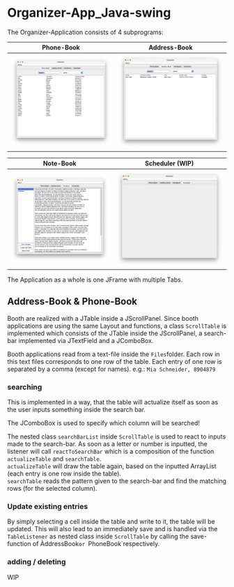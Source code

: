 # Organizer-App_Java-swing

The Organizer-Application consists of 4 subprograms:  

| **Phone-Book**                                         | **Address-Book**                                           |
|--------------------------------------------------------|------------------------------------------------------------|
| ![Phone-Book_Frame.png](Images%2FPhone-Book_Frame.png) | ![Address-Book_Frame.png](Images%2FAddress-Book_Frame.png) |

| **Note-Book**                                        | **Scheduler (WIP)**                                  |
|------------------------------------------------------|------------------------------------------------------|
| ![Note-Book_Frame.png](Images%2FNote-Book_Frame.png) | ![Scheduler_Frame.png](Images%2FScheduler_Frame.png) |

The Application as a whole is one JFrame with multiple Tabs.

## Address-Book & Phone-Book
Booth are realized with a JTable inside a JScrollPanel. Since booth applications
are using the same Layout and functions, a class `ScrollTable` is implemented
which consists of the JTable inside the JScrollPanel, a search-bar implemented
via JTextField and a JComboBox.

Booth applications read from a text-file inside the `Files`folder.
Each row in this text files corresponds to one row of the table. 
Each entry of one row is separated by a comma (except for names).
e.g.: `Mia Schneider, 8904879`

### searching
This is implemented in a way, that the table will actualize itself as soon as
the user inputs something inside the search bar.

The JComboBox is used to specify which column will be searched!

The nested class `searchBarList` inside `ScrollTable` is used to react to inputs
made to the search-bar. As soon as a letter or number is inputted, the listener
will call `reactToSearchBar` which is a composition of the function `actualizeTable`
and `searchTable`.  
`actualizeTable` will draw the table again, based on the inputted ArrayList 
(each entry is one row inside the table).  
`searchTable` reads the pattern given to the search-bar and find the matching
rows (for the selected column).

### Update existing entries
By simply selecting a cell inside the table and write to it, the table will be
updated. This will also lead to an immediately save and is handled via the
`TableListener` as nested class inside `ScrollTable` by calling the save-function
of ÀddressBook`or `PhoneBook`respectively.

### adding / deleting
WIP